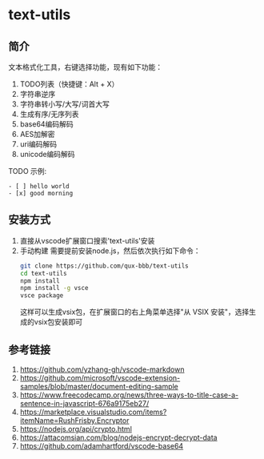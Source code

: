 # text-utils

## 简介

文本格式化工具，右键选择功能，现有如下功能：  
1. TODO列表（快捷键：Alt + X）
2. 字符串逆序
3. 字符串转小写/大写/词首大写
4. 生成有序/无序列表
5. base64编码解码
6. AES加解密
7. uri编码解码
8. unicode编码解码

TODO 示例:  
```
- [ ] hello world
- [x] good morning
```

## 安装方式
1. 直接从vscode扩展窗口搜索'text-utils'安装  
2. 手动构建
   需要提前安装node.js，然后依次执行如下命令：
   ```sh
   git clone https://github.com/qux-bbb/text-utils
   cd text-utils
   npm install
   npm install -g vsce
   vsce package
   ```
   这样可以生成vsix包，在扩展窗口的右上角菜单选择"从 VSIX 安装"，选择生成的vsix包安装即可  

## 参考链接
1. https://github.com/yzhang-gh/vscode-markdown  
2. https://github.com/microsoft/vscode-extension-samples/blob/master/document-editing-sample  
3. https://www.freecodecamp.org/news/three-ways-to-title-case-a-sentence-in-javascript-676a9175eb27/  
4. https://marketplace.visualstudio.com/items?itemName=RushFrisby.Encryptor  
5. https://nodejs.org/api/crypto.html  
6. https://attacomsian.com/blog/nodejs-encrypt-decrypt-data  
7. https://github.com/adamhartford/vscode-base64  